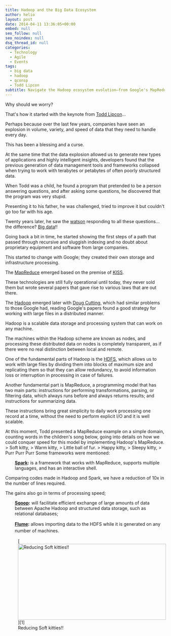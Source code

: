 ```yaml
---
title: Hadoop and the Big Data Ecosystem
author: helio
layout: post
date: 2014-04-11 13:36:05+00:00
embed: null
seo_follow: null
seo_noindex: null
dsq_thread_id: null
categories:
  - Technology
  - Agile
  - Events
tags:
  - big data
  - hadoop
  - qconsp
  - Todd Lipcon
subtitle: Navigate the Hadoop ecosystem evolution—from Google's MapReduce origins to modern frameworks like Spark, Sqoop, and Flume that handle terabytes of data with KISS principles
---
```


Why should we worry?

That's how it started with the keynote from <a title="Todd Lipcon" href="https://twitter.com/tlipcon" target="_blank">Todd Lipcon</a>...

Perhaps because over the last few years, companies have seen an explosion in volume, variety, and speed of data that they need to handle every day.

This has been a blessing and a curse.

At the same time that the data explosion allowed us to generate new types of applications and highly intelligent insights, developers found that the previous generation of data management tools and frameworks collapsed when trying to work with terabytes or petabytes of often poorly structured data.

When Todd was a child, he found a program that pretended to be a person answering questions, and after asking some questions, he discovered that the program was very stupid.

Presenting it to his father, he was challenged, tried to improve it but couldn't go too far with his age.

Twenty years later, he saw the <a title="Watson" href="http://en.wikipedia.org/wiki/Watson_(computer)" target="_blank">watson</a> responding to all these questions... the difference? <a title="Big Data" href="http://en.wikipedia.org/wiki/Big_data" target="_blank">Big data</a>!!

Going back a bit in time, he started showing the first steps of a path that passed through recursive and sluggish indexing and no doubt about proprietary equipment and software from large companies.

This started to change with Google; they created their own storage and infrastructure processing.

The <a title="MapReduce" href="http://en.wikipedia.org/wiki/MapReduce" target="_blank">MapReduce</a> emerged based on the premise of <a title="Keep it simple stupid" href="http://en.wikipedia.org/wiki/KISS_principle" target="_blank">KISS</a>.

These technologies are still fully operational until today, they never sold them but wrote several papers that gave rise to various laws that are out there.

The <a title="Hadoop" href="http://hadoop.apache.org/" target="_blank">Hadoop</a> emerged later with <a title="Doug Cutting" href="https://twitter.com/cutting" target="_blank">Doug Cutting</a>, which had similar problems to those Google had, reading Google's papers found a good strategy for working with large files in a distributed manner.

Hadoop is a scalable data storage and processing system that can work on any machine.

The machines within the Hadoop scheme are known as nodes, and processing these distributed data on nodes is completely transparent, as if there were no real distinction between local and remote.

One of the fundamental parts of Hadoop is the <a title="Hadoop Distributed File System" href="http://hadoop.apache.org/docs/r1.2.1/hdfs_design.html" target="_blank">HDFS</a>, which allows us to work with large files by dividing them into blocks of maximum size and replicating them so that they can allow redundancy, to avoid information loss or interruption in processing in case of failures.

Another fundamental part is MapReduce, a programming model that has two main parts: instructions for performing transformations, parsing, or filtering data, which always runs before and always returns results; and instructions for summarizing data.

These instructions bring great simplicity to daily work processing one record at a time, without the need to perform explicit I/O and it is well scalable.

At this moment, Todd presented a MapReduce example on a simple domain, counting words in the children's song below, going into details on how we could conquer speed for this model by implementing Hadoop's MapReduce. > Soft kitty, > Warm kitty, > Little ball of fur. > Happy kitty, > Sleepy kitty, > Purr Purr Purr Some frameworks were mentioned:

<p style="padding-left: 30px">
 <strong><a title="Apache Spark" href="http://spark.apache.org/" target="_blank">Spark</a>:</strong> is a framework that works with MapReduce, supports multiple languages, and has an interactive shell.

Comparing codes made in Hadoop and Spark, we have a reduction of 10x in the number of lines required.

The gains also go in terms of processing speed;

</p>

<p style="padding-left: 30px">
 <strong><a title="Apache Sqoop" href="http://sqoop.apache.org/" target="_blank">Sqoop</a>:</strong> will facilitate efficient exchange of large amounts of data between Apache Hadoop and structured data storage, such as relational databases;
</p>

<p style="padding-left: 30px">
 <span style="line-height: 1.5em"><strong><a title="Apache Flume" href="http://flume.apache.org/" target="_blank">Flume</a>:</strong> allows importing data to the HDFS while it is generated on any number of machines.</span>
</p>
 <figure id="attachment_849" style="width: 468px" class="wp-caption aligncenter"> [<img class="size-full wp-image-849" alt="Reducing Soft kitties!!" src="/uploads/2014/04/mapreduce.jpg" width="468" height="240" srcset="/uploads/2014/04/mapreduce.jpg 468w, /uploads/2014/04/mapreduce-300x153.jpg 300w" sizes="(max-width: 468px) 100vw, 468px" />][1]<figcaption class="wp-caption-text">Reducing Soft kitties!!</figcaption></figure>

[1]: /uploads/2014/04/mapreduce.jpg
